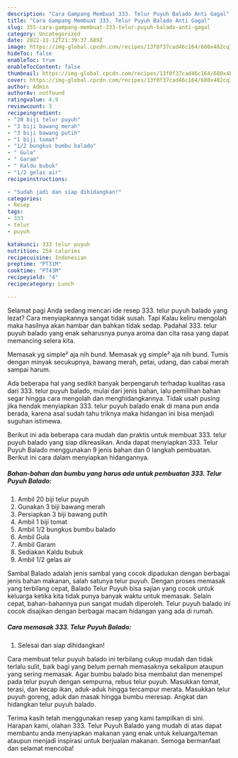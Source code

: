 ```yaml
---
description: "Cara Gampang Membuat 333. Telur Puyuh Balado Anti Gagal"
title: "Cara Gampang Membuat 333. Telur Puyuh Balado Anti Gagal"
slug: 355-cara-gampang-membuat-333-telur-puyuh-balado-anti-gagal
category: Uncategorized
date: 2022-11-12T21:39:37.689Z
image: https://img-global.cpcdn.com/recipes/13f0f37cad46c164/680x482cq70/333-telur-puyuh-balado-foto-resep-utama.jpg
hideToc: false
enableToc: true
enableTocContent: false
thumbnail: https://img-global.cpcdn.com/recipes/13f0f37cad46c164/680x482cq70/333-telur-puyuh-balado-foto-resep-utama.jpg
cover: https://img-global.cpcdn.com/recipes/13f0f37cad46c164/680x482cq70/333-telur-puyuh-balado-foto-resep-utama.jpg
author: Admin
authorAv: notfound
ratingvalue: 4.9
reviewcount: 3
recipeingredient:
- "20 biji telur puyuh"
- "3 biji bawang merah"
- "3 biji bawang putih"
- "1 biji tomat"
- "1/2 bungkus bumbu balado"
- " Gula"
- " Garam"
- " Kaldu bubuk"
- "1/2 gelas air"
recipeinstructions:

- "Sudah jadi dan siap dihidangkan!"
categories:
- Resep
tags:
- 333
- telur
- puyuh

katakunci: 333 telur puyuh 
nutrition: 254 calories
recipecuisine: Indonesian
preptime: "PT31M"
cooktime: "PT43M"
recipeyield: "4"
recipecategory: Lunch

---
```



Selamat pagi Anda sedang mencari ide resep 333. telur puyuh balado yang lezat? Cara menyiapkannya sangat tidak susah. Tapi Kalau keliru mengolah maka hasilnya akan hambar dan bahkan tidak sedap. Padahal 333. telur puyuh balado yang enak seharusnya punya aroma dan cita rasa yang dapat memancing selera kita.


Memasak yg simple² aja nih bund. Memasak yg simple² aja nih bund. Tumis dengan minyak secukupnya, bawang merah, petai, udang, dan cabai merah sampai harum.

Ada beberapa hal yang sedikit banyak berpengaruh terhadap kualitas rasa dari 333. telur puyuh balado, mulai dari jenis bahan, lalu pemilihan bahan segar hingga cara mengolah dan menghidangkannya. Tidak usah pusing jika hendak menyiapkan 333. telur puyuh balado enak di mana pun anda berada, karena asal sudah tahu triknya maka hidangan ini bisa menjadi suguhan istimewa.


Berikut ini ada beberapa cara mudah dan praktis untuk membuat 333. telur puyuh balado yang siap dikreasikan. Anda dapat menyiapkan 333. Telur Puyuh Balado menggunakan 9 jenis bahan dan 0 langkah pembuatan. Berikut ini cara dalam menyiapkan hidangannya.

<!--inarticleads1-->

##### Bahan-bahan dan bumbu yang harus ada untuk pembuatan 333. Telur Puyuh Balado:

1. Ambil 20 biji telur puyuh
1. Gunakan 3 biji bawang merah
1. Persiapkan 3 biji bawang putih
1. Ambil 1 biji tomat
1. Ambil 1/2 bungkus bumbu balado
1. Ambil  Gula
1. Ambil  Garam
1. Sediakan  Kaldu bubuk
1. Ambil 1/2 gelas air


Sambal Balado adalah jenis sambal yang cocok dipadukan dengan berbagai jenis bahan makanan, salah satunya telur puyuh. Dengan proses memasak yang terbilang cepat, Balado Telur Puyuh bisa sajian yang cocok untuk keluarga ketika kita tidak punya banyak waktu untuk memasak. Selain cepat, bahan-bahannya pun sangat mudah diperoleh. Telur puyuh balado ini cocok disajikan dengan berbagai macam hidangan yang ada di rumah. 

<!--inarticleads2-->

##### Cara memasak 333. Telur Puyuh Balado:


1. Selesai dan siap dihidangkan!

Cara membuat telur puyuh balado ini terbilang cukup mudah dan tidak terlalu sulit, baik bagi yang belum pernah memasaknya sekalipun ataupun yang sering memasak. Agar bumbu balado bisa membalut dan menempel pada telur puyuh dengan sempurna, rebus telur puyuh. Masukkan tomat, terasi, dan kecap ikan, aduk-aduk hingga tercampur merata. Masukkan telur puyuh goreng, aduk dan masak hingga bumbu meresap. Angkat dan hidangkan telur puyuh balado. 

Terima kasih telah menggunakan resep yang kami tampilkan di sini. Harapan kami, olahan 333. Telur Puyuh Balado yang mudah di atas dapat membantu anda menyiapkan makanan yang enak untuk keluarga/teman ataupun menjadi inspirasi untuk berjualan makanan. Semoga bermanfaat dan selamat mencoba!
